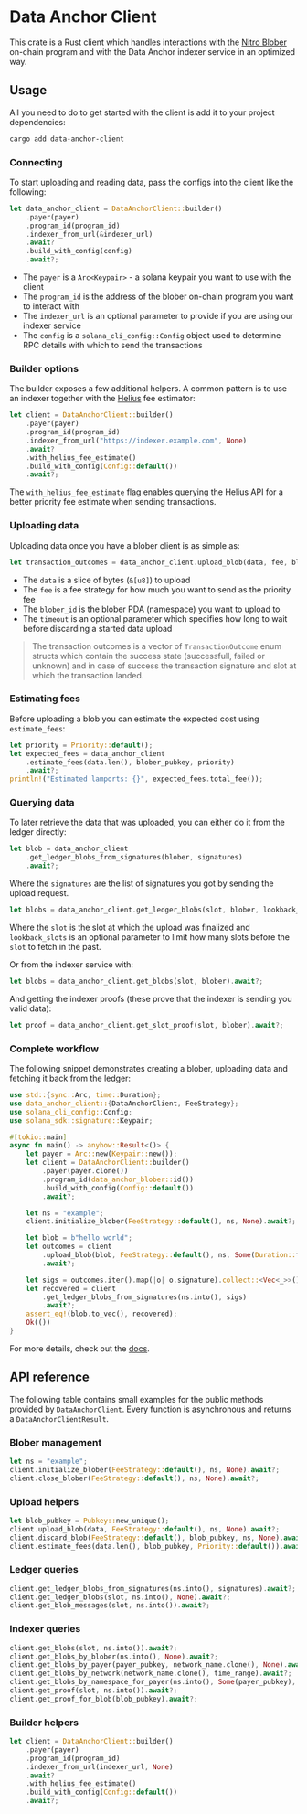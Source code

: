 # Data Anchor Client

This crate is a Rust client which handles interactions with the [Nitro Blober](https://crates.io/data-anchor-blober) on-chain program
and with the Data Anchor indexer service in an optimized way.

## Usage

All you need to do to get started with the client is add it to your project dependencies:

```bash
cargo add data-anchor-client
```

### Connecting

To start uploading and reading data, pass the configs into the client like the following:

```rust
let data_anchor_client = DataAnchorClient::builder()
    .payer(payer)
    .program_id(program_id)
    .indexer_from_url(&indexer_url)
    .await?
    .build_with_config(config)
    .await?;
```

- The `payer` is a `Arc<Keypair>` - a solana keypair you want to use with the client
- The `program_id` is the address of the blober on-chain program you want to interact with
- The `indexer_url` is an optional parameter to provide if you are using our indexer service
- The `config` is a `solana_cli_config::Config` object used to determine RPC details with which to send the transactions

### Builder options

The builder exposes a few additional helpers. A common pattern is to use an
indexer together with the [Helius](https://docs.helius.xyz/) fee estimator:

```rust
let client = DataAnchorClient::builder()
    .payer(payer)
    .program_id(program_id)
    .indexer_from_url("https://indexer.example.com", None)
    .await?
    .with_helius_fee_estimate()
    .build_with_config(Config::default())
    .await?;
```

The `with_helius_fee_estimate` flag enables querying the Helius API for a better
priority fee estimate when sending transactions.

### Uploading data

Uploading data once you have a blober client is as simple as:

```rust
let transaction_outcomes = data_anchor_client.upload_blob(data, fee, blober_id, timeout).await?;
```

- The `data` is a slice of bytes (`&[u8]`) to upload
- The `fee` is a fee strategy for how much you want to send as the priority fee
- The `blober_id` is the blober PDA (namespace) you want to upload to
- The `timeout` is an optional parameter which specifies how long to wait before discarding a started data upload

> The transaction outcomes is a vector of `TransactionOutcome` enum structs which contain the success state (successfull, failed or unknown) and
> in case of success the transaction signature and slot at which the transaction landed.

### Estimating fees

Before uploading a blob you can estimate the expected cost using `estimate_fees`:

```rust
let priority = Priority::default();
let expected_fees = data_anchor_client
    .estimate_fees(data.len(), blober_pubkey, priority)
    .await?;
println!("Estimated lamports: {}", expected_fees.total_fee());
```

### Querying data

To later retrieve the data that was uploaded, you can either do it from the ledger directly:

```rust
let blob = data_anchor_client
    .get_ledger_blobs_from_signatures(blober, signatures)
    .await?;
```

Where the `signatures` are the list of signatures you got by sending the upload request.

```rust
let blobs = data_anchor_client.get_ledger_blobs(slot, blober, lookback_slots).await?;
```

Where the `slot` is the slot at which the upload was finalized and `lookback_slots` is an optional parameter to limit how many slots before the `slot`
to fetch in the past.

Or from the indexer service with:

```rust
let blobs = data_anchor_client.get_blobs(slot, blober).await?;
```

And getting the indexer proofs (these prove that the indexer is sending you valid data):

```rust
let proof = data_anchor_client.get_slot_proof(slot, blober).await?;
```

### Complete workflow

The following snippet demonstrates creating a blober, uploading data and
fetching it back from the ledger:

```rust
use std::{sync::Arc, time::Duration};
use data_anchor_client::{DataAnchorClient, FeeStrategy};
use solana_cli_config::Config;
use solana_sdk::signature::Keypair;

#[tokio::main]
async fn main() -> anyhow::Result<()> {
    let payer = Arc::new(Keypair::new());
    let client = DataAnchorClient::builder()
        .payer(payer.clone())
        .program_id(data_anchor_blober::id())
        .build_with_config(Config::default())
        .await?;

    let ns = "example";
    client.initialize_blober(FeeStrategy::default(), ns, None).await?;

    let blob = b"hello world";
    let outcomes = client
        .upload_blob(blob, FeeStrategy::default(), ns, Some(Duration::from_secs(10)))
        .await?;

    let sigs = outcomes.iter().map(|o| o.signature).collect::<Vec<_>>();
    let recovered = client
        .get_ledger_blobs_from_signatures(ns.into(), sigs)
        .await?;
    assert_eq!(blob.to_vec(), recovered);
    Ok(())
}
```

For more details, check out the [docs](https://docs.rs/data-anchor-client).

## API reference

The following table contains small examples for the public methods provided by
`DataAnchorClient`. Every function is asynchronous and returns a
`DataAnchorClientResult`.

### Blober management

```rust
let ns = "example";
client.initialize_blober(FeeStrategy::default(), ns, None).await?;
client.close_blober(FeeStrategy::default(), ns, None).await?;
```

### Upload helpers

```rust
let blob_pubkey = Pubkey::new_unique();
client.upload_blob(data, FeeStrategy::default(), ns, None).await?;
client.discard_blob(FeeStrategy::default(), blob_pubkey, ns, None).await?;
client.estimate_fees(data.len(), blob_pubkey, Priority::default()).await?;
```

### Ledger queries

```rust
client.get_ledger_blobs_from_signatures(ns.into(), signatures).await?;
client.get_ledger_blobs(slot, ns.into(), None).await?;
client.get_blob_messages(slot, ns.into()).await?;
```

### Indexer queries

```rust
client.get_blobs(slot, ns.into()).await?;
client.get_blobs_by_blober(ns.into(), None).await?;
client.get_blobs_by_payer(payer_pubkey, network_name.clone(), None).await?;
client.get_blobs_by_network(network_name.clone(), time_range).await?;
client.get_blobs_by_namespace_for_payer(ns.into(), Some(payer_pubkey), time_range).await?;
client.get_proof(slot, ns.into()).await?;
client.get_proof_for_blob(blob_pubkey).await?;
```

### Builder helpers

```rust
let client = DataAnchorClient::builder()
    .payer(payer)
    .program_id(program_id)
    .indexer_from_url(indexer_url, None)
    .await?
    .with_helius_fee_estimate()
    .build_with_config(Config::default())
    .await?;
```
